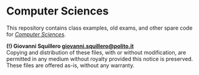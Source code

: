 Computer Sciences
=================

This repository contains class examples, old exams, and other spare code for [*Computer Sciences*](https://didattica.polito.it/pls/portal30/gap.pkg_guide.viewGap?p_cod_ins=04JCJLM).

**(!) Giovanni Squillero <giovanni.squillero@polito.it>**  
Copying and distribution of these files, with or without modification, are permitted in any medium without royalty provided this notice is preserved. These files are offered as-is, without any warranty.
